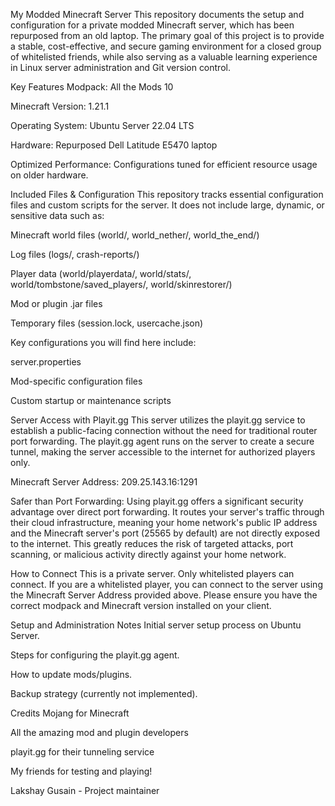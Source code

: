 My Modded Minecraft Server
This repository documents the setup and configuration for a private modded Minecraft server, which has been repurposed from an old laptop. The primary goal of this project is to provide a stable, cost-effective, and secure gaming environment for a closed group of whitelisted friends, while also serving as a valuable learning experience in Linux server administration and Git version control.

Key Features
Modpack: All the Mods 10

Minecraft Version: 1.21.1

Operating System: Ubuntu Server 22.04 LTS

Hardware: Repurposed Dell Latitude E5470 laptop

Optimized Performance: Configurations tuned for efficient resource usage on older hardware.

Included Files & Configuration
This repository tracks essential configuration files and custom scripts for the server. It does not include large, dynamic, or sensitive data such as:

Minecraft world files (world/, world_nether/, world_the_end/)

Log files (logs/, crash-reports/)

Player data (world/playerdata/, world/stats/, world/tombstone/saved_players/, world/skinrestorer/)

Mod or plugin .jar files

Temporary files (session.lock, usercache.json)

Key configurations you will find here include:

server.properties

Mod-specific configuration files

Custom startup or maintenance scripts

Server Access with Playit.gg
This server utilizes the playit.gg service to establish a public-facing connection without the need for traditional router port forwarding. The playit.gg agent runs on the server to create a secure tunnel, making the server accessible to the internet for authorized players only.

Minecraft Server Address: 209.25.143.16:1291

Safer than Port Forwarding: Using playit.gg offers a significant security advantage over direct port forwarding. It routes your server's traffic through their cloud infrastructure, meaning your home network's public IP address and the Minecraft server's port (25565 by default) are not directly exposed to the internet. This greatly reduces the risk of targeted attacks, port scanning, or malicious activity directly against your home network.

How to Connect
This is a private server. Only whitelisted players can connect. If you are a whitelisted player, you can connect to the server using the Minecraft Server Address provided above. Please ensure you have the correct modpack and Minecraft version installed on your client.

Setup and Administration Notes
Initial server setup process on Ubuntu Server.

Steps for configuring the playit.gg agent.

How to update mods/plugins.

Backup strategy (currently not implemented).

Credits
Mojang for Minecraft

All the amazing mod and plugin developers

playit.gg for their tunneling service

My friends for testing and playing!

Lakshay Gusain - Project maintainer
